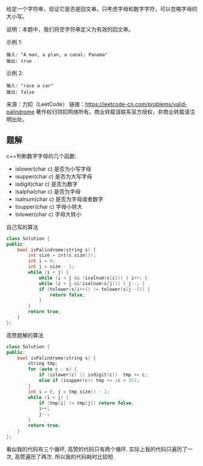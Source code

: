 给定一个字符串，验证它是否是回文串，只考虑字母和数字字符，可以忽略字母的大小写。

说明：本题中，我们将空字符串定义为有效的回文串。

示例 1:

    输入: "A man, a plan, a canal: Panama"
    输出: true

示例 2:

    输入: "race a car"
    输出: false

来源：力扣（LeetCode）
链接：https://leetcode-cn.com/problems/valid-palindrome
著作权归领扣网络所有。商业转载请联系官方授权，非商业转载请注明出处。

## 题解

c++判断数字字母的几个函数:

+ islower(char c) 是否为小写字母
+ isupper(char c) 是否为大写字母
+ isdigit(char c) 是否为数字
+ isalpha(char c) 是否为字母
+ isalnum(char c) 是否为字母或者数字
+ toupper(char c) 字母小转大
+ tolower(char c) 字母大转小


自己写的算法

```c++
class Solution {
public:
    bool isPalindrome(string s) {
        int size = int(s.size());
        int i = 0;
        int j = size - 1;
        while (i < j) {
            while (i < j && !isalnum(s[i])) { i++; }
            while (i < j &&!isalnum(s[j])) { j--; }
            if (tolower(s[i++]) != tolower(s[j--])) {
                return false;
            }
        }
        return true;
    }
};
```

高赞题解的算法

```c++
class Solution {
public:
    bool isPalindrome(string s) {
        string tmp;
        for (auto c : s) {
            if (islower(c) || isdigit(c))  tmp += c;
            else if (isupper(c)) tmp += (c + 32);
        }
        int i = 0, j = tmp.size() - 1;
        while (i < j) {
            if (tmp[i] != tmp[j]) return false;
            i++;
            j--;
        }
        return true;
    }
};
```

看似我的代码有三个循环, 高赞的代码只有两个循环. 实际上我的代码只遍历了一次, 高赞遍历了两次. 所以我的代码耗时比较短.